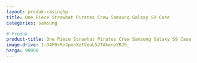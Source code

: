 ```yaml
---
layout: produk-casinghp
title: One Piece Strawhat Pirates Crew Samsung Galaxy S9 Case
categories: samsung

# Produk
product-title: One Piece Strawhat Pirates Crew Samsung Galaxy S9 Case
image-drive: 1-D4F0rRvJpeoXztVeoL52TAkenpYRJE_
harga: 90000
---
```

